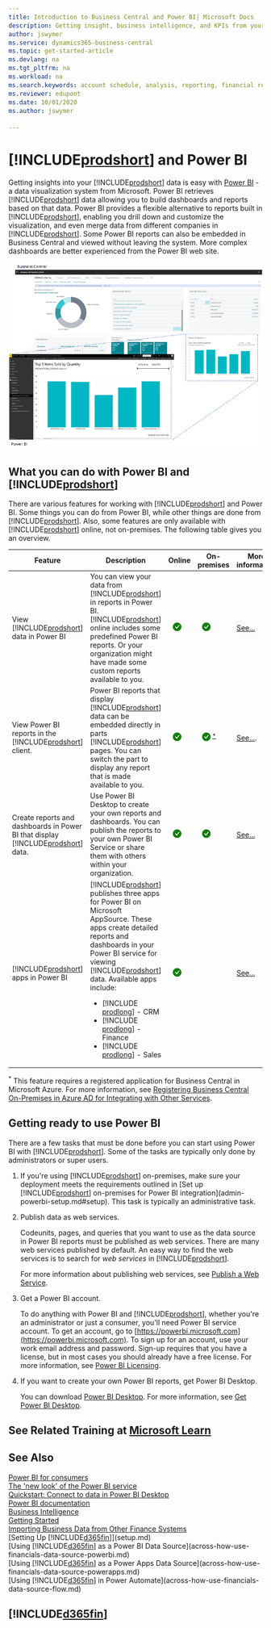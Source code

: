 ```yaml
---
title: Introduction to Business Central and Power BI| Microsoft Docs
description: Getting insight, business intelligence, and KPIs from your Business Central data is easy with the Business Central apps for Power BI.
author: jswymer
ms.service: dynamics365-business-central
ms.topic: get-started-article
ms.devlang: na
ms.tgt_pltfrm: na
ms.workload: na
ms.search.keywords: account schedule, analysis, reporting, financial report, business intelligence, KPI
ms.reviewer: edupont
ms.date: 10/01/2020
ms.author: jswymer

---
```

# [!INCLUDE[prodshort](includes/prodshort.md)] and Power BI

Getting insights into your [!INCLUDE[prodshort](includes/prodshort.md)] data is easy with [Power BI](https://powerbi.microsoft.com) - a data visualization system from Microsoft. Power BI retrieves [!INCLUDE[prodshort](includes/prodshort.md)] data allowing you to build dashboards and reports based on that data. Power BI provides a flexible alternative to reports built in [!INCLUDE[prodshort](includes/prodshort.md)], enabling you drill down and customize the visualization, and even merge data from different companies in [!INCLUDE[prodshort](includes/prodshort.md)]. Some Power BI reports can also be embedded in Business Central and viewed without leaving the system. More complex dashboards are better experienced from the Power BI web site.

![Power BI and Business Central](media/power-bi-intro.png)


## What you can do with Power BI and [!INCLUDE[prodshort](includes/prodshort.md)]

There are various features for working with [!INCLUDE[prodshort](includes/prodshort.md)] and Power BI. Some things you can do from Power BI, while other things are done from [!INCLUDE[prodshort](includes/prodshort.md)]. Also, some features are only available with [!INCLUDE[prodshort](includes/prodshort.md)] online, not on-premises. The following table gives you an overview.

|Feature|Description|Online|On-premises|More information|
|-------|-----------|--------------|-----------|----------------|
|View [!INCLUDE[prodshort](includes/prodshort.md)] data in Power BI|You can view your data from [!INCLUDE[prodshort](includes/prodshort.md)] in reports in Power BI. [!INCLUDE[prodshort](includes/prodshort.md)] online includes some predefined Power BI reports. Or your organization might have made some custom reports available to you.|![check](media/check.png)|![check](media/check.png)|[See...](across-working-with-powerbi.md)|
|View Power BI reports in the [!INCLUDE[prodshort](includes/prodshort.md)] client.| Power BI reports that display [!INCLUDE[prodshort](includes/prodshort.md)] data can be embedded directly in parts [!INCLUDE[prodshort](includes/prodshort.md)] pages. You can switch the part to display any report that is made available to you. |![check](media/check.png)|![check](media/check.png)<sup>[*](#onprem)</sup>|[See...](across-working-with-business-central-in-powerbi.md).|
|Create reports and dashboards in Power BI that display [!INCLUDE[prodshort](includes/prodshort.md)] data.|Use Power BI Desktop to create your own reports and dashboards. You can publish the reports to your own Power BI Service or share them with others within your organization.|![check](media/check.png)|![check](media/check.png)|[See...](across-how-use-financials-data-source-powerbi.md)
|[!INCLUDE[prodshort](includes/prodshort.md)] apps in Power BI| [!INCLUDE[prodshort](includes/prodshort.md)] publishes three apps for Power BI on Microsoft AppSource. These apps create detailed reports and dashboards in your Power BI service for viewing [!INCLUDE[prodshort](includes/prodshort.md)] data. Available apps include: <ul><li>[!INCLUDE [prodlong](includes/prodlong.md)] - CRM </li><li>[!INCLUDE [prodlong](includes/prodlong.md)] - Finance </li><li>[!INCLUDE [prodlong](includes/prodlong.md)] - Sales </li></ul>  |![check](media/check.png)||[See...](across-powerbi-business-central-apps.md)

<a name="onprem"><sup>*</sup></a> This feature requires a registered application for Business Central in Microsoft Azure. For more information, see [Registering Business Central On-Premises in Azure AD for Integrating with Other Services](/dynamics365/business-central/dev-itpro/administration/register-app-azure).

## Getting ready to use Power BI

There are a few tasks that must be done before you can start using Power BI with [!INCLUDE[prodshort](includes/prodshort.md)]. Some of the tasks are typically only done by administrators or super users.

1. If you're using [!INCLUDE[prodshort](includes/prodshort.md)] on-premises, make sure your deployment meets the requirements outlined in [Set up [!INCLUDE[prodshort](includes/prodshort.md)] on-premises for Power BI integration](admin-powerbi-setup.md#setup). This task is typically an administrative task.

2. Publish data as web services.

    Codeunits, pages, and queries that you want to use as the data source in Power BI reports must be published as web services. There are many web services published by default. An easy way to find the web services is to search for *web services* in [!INCLUDE[prodshort](includes/prodshort.md)].
    
    For more information about publishing web services, see [Publish a Web Service](across-how-publish-web-service.md).

3. Get a Power BI account.

    To do anything with Power BI and [!INCLUDE[prodshort](includes/prodshort.md)], whether you're an administrator or just a consumer, you'll need Power BI service account. To get an account, go to [https://powerbi.microsoft.com](https://powerbi.microsoft.com). To sign up for an account, use your work email address and password. Sign-up requires that you have a license, but in most cases you should already have a free license. For more information, see [Power BI Licensing](admin-powerbi-setup.md#license).

4. If you want to create your own Power BI reports, get Power BI Desktop.

    You can download [Power BI Desktop](https://powerbi.microsoft.com/desktop/). For more information, see [Get Power BI Desktop](/power-bi/fundamentals/desktop-get-the-desktop).

## See Related Training at [Microsoft Learn](/learn/modules/configure-powerbi-excel-dynamics-365-business-central/index)

## See Also

[Power BI for consumers](/power-bi/consumer/end-user-consumer)  
[The 'new look' of the Power BI service](/power-bi/service-new-look)  
[Quickstart: Connect to data in Power BI Desktop](/power-bi/desktop-quickstart-connect-to-data)  
[Power BI documentation](/power-bi/)  
[Business Intelligence](bi.md)  
[Getting Started](product-get-started.md)  
[Importing Business Data from Other Finance Systems](across-import-data-configuration-packages.md)  
[Setting Up [!INCLUDE[d365fin](includes/d365fin_md.md)]](setup.md)  
[Using [!INCLUDE[d365fin](includes/d365fin_md.md)] as a Power BI Data Source](across-how-use-financials-data-source-powerbi.md)  
[Using [!INCLUDE[d365fin](includes/d365fin_md.md)] as a Power Apps Data Source](across-how-use-financials-data-source-powerapps.md)  
[Using [!INCLUDE[d365fin](includes/d365fin_md.md)] in Power Automate](across-how-use-financials-data-source-flow.md)  

## [!INCLUDE[d365fin](includes/free_trial_md.md)]  
